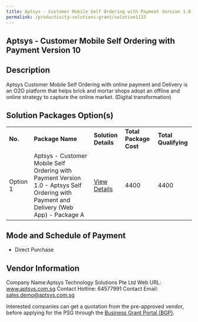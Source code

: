 ```yaml
---
title: Aptsys - Customer Mobile Self Ordering with Payment Version 1.0
permalink: /productivity-solutions-grant/solution1133
---
```


## Aptsys - Customer Mobile Self Ordering with Payment Version 10

## Description

Aptsys Customer Mobile Self Ordering with online payment and Delivery  is an O2O platform that helps brick and mortar shops adopt an offline and online strategy to capture the online market. (Digital transformation)

## Solution Packages Option(s)

<table>
<tr>
<td><b>No.</b></td>
<td><b>Package Name</b></td>
<td><b>Solution Details</b></td>
<td><b>Total Package Cost</b></td>
<td><b>Total Qualifying</b></td>
</tr>
<tr>
<td>Option 1</td>
<td>Aptsys - Customer Mobile Self Ordering with Payment Version 1.0 - Aptsys Self Ordering with Payment and Delivery (Web App) - Package A</td>
<td><a href='https://www.gobusiness.gov.sg/images/psg/DesensitisedAptsysAnnex3CRwef22April2021_Part_1.pdf'>View Details</a></td>
<td>4400</td>
<td>4400</td>
</tr>
</table>

## Mode and Schedule of Payment

 - Direct Purchase

## Vendor Information

 Company Name:Aptsys Technology Solutions Pte Ltd 
Web URL: www.aptsys.com.sg 
Contact Hotline: 64577991 
Contact Email: sales.demo@aptsys.com.sg 


Interested companies can get a quotation from the pre-approved vendor, before applying for the PSG through the <a href='https://www.businessgrants.gov.sg/'>Business Grant Portal (BGP)</a>.
